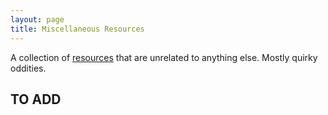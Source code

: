 ```yaml
---
layout: page
title: Miscellaneous Resources
---
```


A collection of [resources](..) that are unrelated to anything else. Mostly quirky oddities.

## TO ADD